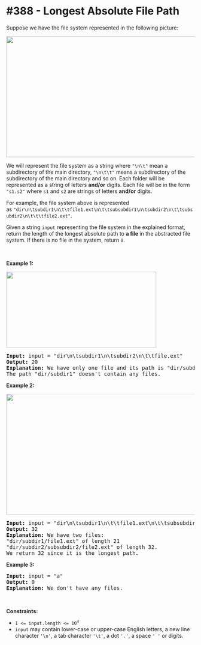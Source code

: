 # \#388 - Longest Absolute File Path
<p>Suppose we have the file system represented in the following picture:</p>

<p><img alt="" src="https://assets.leetcode.com/uploads/2020/08/28/mdir.jpg" style="width: 681px; height: 322px;" /></p>

<p>We will represent the file system as a string where <code>&quot;\n\t&quot;</code> mean a subdirectory of the main directory, <code>&quot;\n\t\t&quot;</code> means a subdirectory of the subdirectory of the main directory and so on. Each folder will be represented as a string of letters <strong>and/or</strong> digits. Each file will be in the form <code>&quot;s1.s2&quot;</code> where <code>s1</code> and <code>s2</code> are strings of letters <strong>and/or</strong> digits.</p>

<p>For example, the file system above is represented as&nbsp;<code>&quot;dir\n\tsubdir1\n\t\tfile1.ext\n\t\tsubsubdir1\n\tsubdir2\n\t\tsubsubdir2\n\t\t\tfile2.ext&quot;</code>.</p>

<p>Given a string <code>input</code> representing the file system in the explained&nbsp;format, return the length of the longest absolute path to <strong>a file</strong> in the abstracted file system. If there is no file in the system, return <code>0</code>.</p>

<p>&nbsp;</p>
<p><strong>Example 1:</strong></p>
<img alt="" src="https://assets.leetcode.com/uploads/2020/08/28/dir1.jpg" style="width: 401px; height: 202px;" />
<pre>
<strong>Input:</strong> input = &quot;dir\n\tsubdir1\n\tsubdir2\n\t\tfile.ext&quot;
<strong>Output:</strong> 20
<strong>Explanation:</strong> We have only one file and its path is &quot;dir/subdir2/file.ext&quot; of length 20.
The path &quot;dir/subdir1&quot; doesn&#39;t contain any files.
</pre>

<p><strong>Example 2:</strong></p>
<img alt="" src="https://assets.leetcode.com/uploads/2020/08/28/dir2.jpg" style="width: 641px; height: 322px;" />
<pre>
<strong>Input:</strong> input = &quot;dir\n\tsubdir1\n\t\tfile1.ext\n\t\tsubsubdir1\n\tsubdir2\n\t\tsubsubdir2\n\t\t\tfile2.ext&quot;
<strong>Output:</strong> 32
<strong>Explanation:</strong> We have two files:
&quot;dir/subdir1/file1.ext&quot; of length 21
&quot;dir/subdir2/subsubdir2/file2.ext&quot; of length 32.
We return 32 since it is the longest path.
</pre>

<p><strong>Example 3:</strong></p>

<pre>
<strong>Input:</strong> input = &quot;a&quot;
<strong>Output:</strong> 0
<strong>Explanation:</strong> We don&#39;t have any files.
</pre>

<p>&nbsp;</p>
<p><strong>Constraints:</strong></p>

<ul>
	<li><code>1 &lt;= input.length &lt;= 10<sup>4</sup></code></li>
	<li><code>input</code>&nbsp;may contain lower-case or upper-case English letters, a new line character <code>&#39;\n&#39;</code>, a tab character <code>&#39;\t&#39;</code>,&nbsp;a dot <code>&#39;.&#39;</code>, a space <code>&#39; &#39;</code>&nbsp;or digits.</li>
</ul>
